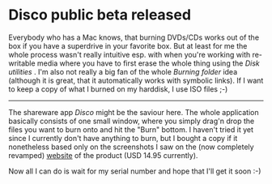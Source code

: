 # Disco public beta released

<img src="http://zerokspot.com/uploads/disco.app.png" alt="" class="left"/>Everybody who has a Mac knows, that burning DVDs/CDs works out of the box if you have a superdrive in your favorite box. But at least for me the whole process wasn't really intuitive esp. with when you're working with re-writable media where you have to first erase the whole thing using the _Disk utilities_  . I'm also not really a big fan of the whole _Burning folder_ idea (although it is great, that it automatically works with symbolic links). If I want to keep a copy of what I burned on my harddisk, I use ISO files ;-)

-------------------------------



The shareware app _Disco_ might be the saviour here. The whole application basically consists of one small window, where you simply drag'n drop the files you want to burn onto and hit the "Burn" bottom. I haven't tried it yet since I currently don't have anything to burn, but I bought a copy if it nonetheless based only on the screenshots I saw on the (now completely revamped) [website](http://www.discoapp.com/) of the product (USD 14.95 currently).

Now all I can do is wait for my serial number and hope that I'll get it soon :-)